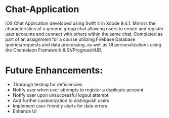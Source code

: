 # Chat-Application
iOS Chat Application developed using Swift 4 in Xcode 9.4.1. Mirrors the characteristics of a generic group chat allowing 
users to create and register user accounts and connect with others within the same chat.
Completed as part of an assignment for a course utilizing Firebase Database queries/requests and data processing, as well as UI personalizations using the Chameleon Framework & SVProgressHUD.



<h1>Future Enhancements:</h1>
<ul>
  <li> Thorough testing for deficiencies </li>
  <li> Notify user when user attempts to register a duplicate account </li>
  <li> Notify user upon unsuccessful logout attempt </li>
  <li> Add further customization to distinguish users </li>
  <li> Implement user-friendly alerts for data errors </li>
  <li> Enhance UI </li>
</ul>

